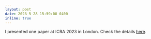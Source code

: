 ```yaml
---
layout: post
date: 2023-5-28 15:59:00-0400
inline: true
---
```


I presented one paper at ICRA 2023 in London. Check the details [here](https://people.cs.gmu.edu/~xiao/Research/RLNavBenchmark/).
